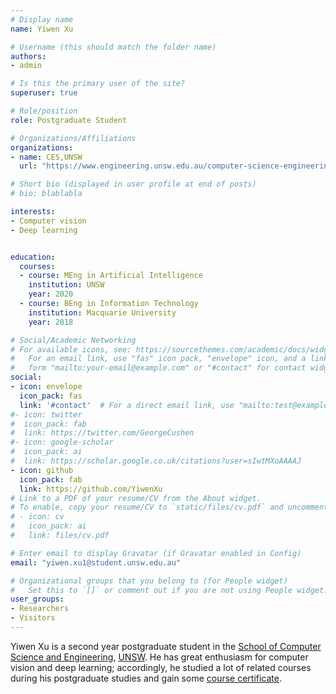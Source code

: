 ```yaml
---
# Display name
name: Yiwen Xu

# Username (this should match the folder name)
authors:
- admin

# Is this the primary user of the site?
superuser: true

# Role/position
role: Postgraduate Student

# Organizations/Affiliations
organizations:
- name: CES,UNSW
  url: "https://www.engineering.unsw.edu.au/computer-science-engineering/"

# Short bio (displayed in user profile at end of posts)
# bio: blablabla

interests:
- Computer vision
- Deep learning


education:
  courses:
  - course: MEng in Artificial Intelligence
    institution: UNSW
    year: 2020
  - course: BEng in Information Technology
    institution: Macquarie University
    year: 2018

# Social/Academic Networking
# For available icons, see: https://sourcethemes.com/academic/docs/widgets/#icons
#   For an email link, use "fas" icon pack, "envelope" icon, and a link in the
#   form "mailto:your-email@example.com" or "#contact" for contact widget.
social:
- icon: envelope
  icon_pack: fas
  link: '#contact'  # For a direct email link, use "mailto:test@example.org".
#- icon: twitter
#  icon_pack: fab
#  link: https://twitter.com/GeorgeCushen
#- icon: google-scholar
#  icon_pack: ai
#  link: https://scholar.google.co.uk/citations?user=sIwtMXoAAAAJ
- icon: github
  icon_pack: fab
  link: https://github.com/YiwenXu
# Link to a PDF of your resume/CV from the About widget.
# To enable, copy your resume/CV to `static/files/cv.pdf` and uncomment the lines below.  
# - icon: cv
#   icon_pack: ai
#   link: files/cv.pdf

# Enter email to display Gravatar (if Gravatar enabled in Config)
email: "yiwen.xu1@student.unsw.edu.au"

# Organizational groups that you belong to (for People widget)
#   Set this to `[]` or comment out if you are not using People widget.  
user_groups:
- Researchers
- Visitors
---
```


Yiwen Xu is a second year postgraduate student in the [School of Computer Science and Engineering](https://www.engineering.unsw.edu.au/computer-science-engineering/), [UNSW](https://www.unsw.edu.au/). He has great enthusiasm for computer vision and deep learning; accordingly, he studied a lot of related courses during his postgraduate studies and gain some [course certificate]('#accomplishments'). 
